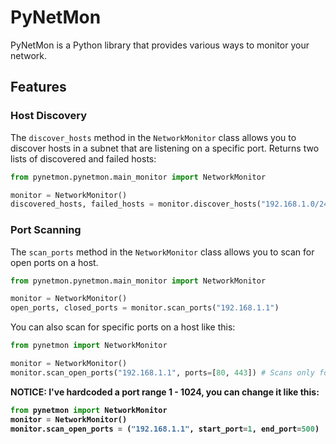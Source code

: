 # PyNetMon

PyNetMon is a Python library that provides various ways to monitor your network.

## Features

### Host Discovery

The `discover_hosts` method in the `NetworkMonitor` class allows you to discover hosts in a subnet that are listening on a specific port. Returns two lists of discovered and failed hosts: 

```python
from pynetmon.pynetmon.main_monitor import NetworkMonitor

monitor = NetworkMonitor()
discovered_hosts, failed_hosts = monitor.discover_hosts("192.168.1.0/24", 80)
```

### Port Scanning

The `scan_ports` method in the `NetworkMonitor` class allows you to scan for open ports on a host.

```python
from pynetmon.pynetmon.main_monitor import NetworkMonitor

monitor = NetworkMonitor()
open_ports, closed_ports = monitor.scan_ports("192.168.1.1")
```

You can also scan for specific ports on a host like this:
```python
from pynetmon import NetworkMonitor

monitor = NetworkMonitor()
monitor.scan_open_ports("192.168.1.1", ports=[80, 443]) # Scans only for ports 80 and 443
```
<strong>NOTICE: I've hardcoded a port range 1 - 1024, you can change it like this:<strong>

```python
from pynetmon import NetworkMonitor
monitor = NetworkMonitor()
monitor.scan_open_ports = ("192.168.1.1", start_port=1, end_port=500)
```